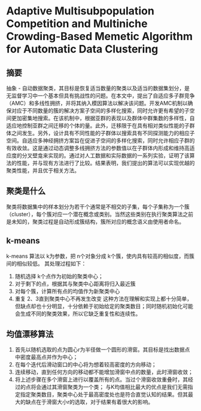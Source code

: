 # Adaptive Multisubpopulation Competition and Multiniche Crowding-Based Memetic Algorithm for Automatic Data Clustering
## 摘要
抽象 - 自动数据聚类，其目标是恢复适当数量的聚类以及适当的数据集划分，是无监督学习中一个基本但具有挑战性的问题。在本文中，提出了自适应多子群竞争（AMC）和多线性拥挤，并将其纳入模因算法以解决该问题。开发AMC机制以确保对应于不同数量的簇的解决方案子空间的多样化搜索，同时允许更有希望的子空间更加密集地搜索。在该机制中，根据亚群的表现以及群体中群集数的多样性，自适应地控制亚群之间迁移的个体的量。此外，迁移限于在具有相对类似性能的子群体之间发生。另外，设计具有不同性能的子群体以搜索具有不同探测能力的相应子空间。自适应多神经拥挤方案旨在促进子空间的多样化搜索，同时允许相应子群的有效收敛。这是通过动态调整多线拥挤方法的参数值以在子群体内形成和维持高适应度的分叉壁龛来实现的。通过对人工数据和实际数据的一系列实验，证明了该算法的性能，并与现有方法进行了比较。结果表明，我们提出的算法可以实现优越的聚类性能，并且优于相关方法。
## 聚类是什么
聚类将数据集中的样本划分为若干个通常是不相交的子集，每个子集称为一个簇（cluster），每个簇对应一个潜在概念或类别。当然这些类别在执行聚类算法之前是未知的，聚类过程是自动形成簇结构，簇所对应的概念语义由使用者命名。
## k-means
k-means 算法以 k为参数，把 n个对象分成 k个簇，使内具有较高的相似度，而簇间的相似较低。
其处理过程如下：
1. 随机选择 k个点作为初始的聚类中心；
2. 对于剩下的点，根据其与聚类中心距离将归入最近簇
3. 对每个簇，计算所有点的均值作为新聚类中心
4. 重复 2、3直到聚类中心不再发生改变
这种方法在理解和实现上都十分简单，但缺点却也十分明显，十分依赖于初始给定的聚类数目；同时随机初始化可能会生成不同的聚类效果，所以它缺乏重复性和连续性。
## 均值漂移算法
1. 首先以随机选取的点为圆心r为半径做一个圆形的滑窗。其目标是找出数据点中密度最高点并作为中心；
2. 在每个迭代后滑动窗口的中心将为想着较高密度的方向移动；
3. 连续移动，直到任何方向的移动都不能增加滑窗中点的数量，此时滑窗收敛；
4. 将上述步骤在多个滑窗上进行以覆盖所有的点。当过个滑窗收敛重叠时，其经过的点将会通过其滑窗聚类为一个类；
与K均值相比最大的优点是我们无需指定指定聚类数目，聚类中心处于最高密度处也是符合直觉认知的结果。但其最大的缺点在于滑窗大小r的选取，对于结果有着很大的影响。
